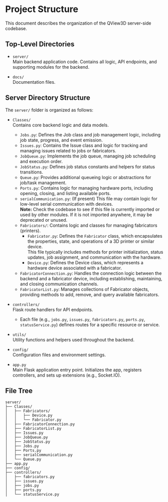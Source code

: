 # Project Structure

This document describes the organization of the QView3D server-side codebase.

## Top-Level Directories

- `server/`  
  Main backend application code. Contains all logic, API endpoints, and supporting modules for the backend.

- `docs/`  
  Documentation files.

## Server Directory Structure

The `server/` folder is organized as follows:

- `Classes/`  
  Contains core backend logic and data models.  
  - `Jobs.py`: Defines the Job class and job management logic, including job state, progress, and event emission.
  - `Issues.py`: Contains the Issue class and logic for tracking and managing issues related to jobs or fabricators.
  - `JobQueue.py`: Implements the job queue, managing job scheduling and execution order.
  - `JobStatus.py`: Defines job status constants and helpers for status transitions.
  - `Queue.py`: Provides additional queueing logic or abstractions for job/task management.
  - `Ports.py`: Contains logic for managing hardware ports, including opening, closing, and listing available ports.
  - `serialCommunication.py`: (If present) This file may contain logic for low-level serial communication with devices.  
    **Note:** Check the codebase to see if this file is currently imported or used by other modules. If it is not imported anywhere, it may be deprecated or unused.
  - `Fabricators/`: Contains logic and classes for managing fabricators (printers).
    - `Fabricator.py`: Defines the `Fabricator` class, which encapsulates the properties, state, and operations of a 3D printer or similar device.  
      This file typically includes methods for printer initialization, status updates, job assignment, and communication with the hardware.
    - `Device.py`: Defines the Device class, which represents a hardware device associated with a fabricator.
  - `FabricatorConnection.py`: Handles the connection logic between the backend and a fabricator device, including establishing, maintaining, and closing communication channels.
  - `FabricatorList.py`: Manages collections of Fabricator objects, providing methods to add, remove, and query available fabricators.

- `controllers/`  
  Flask route handlers for API endpoints.  
  - Each file (e.g., `jobs.py`, `issues.py`, `fabricators.py`, `ports.py`, `statusService.py`) defines routes for a specific resource or service.

- `utils/`  
  Utility functions and helpers used throughout the backend.

- `config/`  
  Configuration files and environment settings.

- `app.py`  
  Main Flask application entry point. Initializes the app, registers controllers, and sets up extensions (e.g., Socket.IO).

## File Tree

```text
server/
├── Classes/
│   ├── Fabricators/
│   │   ├── Device.py
│   │   └── Fabricator.py
│   ├── FabricatorConnection.py
│   ├── FabricatorList.py
│   ├── Issues.py
│   ├── JobQueue.py
│   ├── JobStatus.py
│   ├── Jobs.py
│   ├── Ports.py
│   ├── serialCommunication.py
│   └── Queue.py
├── app.py
├── config/
├── controllers/
│   ├── fabricators.py
│   ├── issues.py
│   ├── jobs.py
│   ├── ports.py
│   └── statusService.py
```


